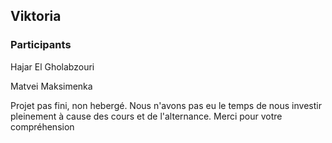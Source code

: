 ## Viktoria
### Participants
<p>Hajar El Gholabzouri</p>
<p>Matvei Maksimenka</p>

<p>Projet pas fini, non hebergé. Nous n'avons pas eu le temps de nous investir pleinement à cause des cours et de l'alternance. Merci pour votre compréhension</p>

